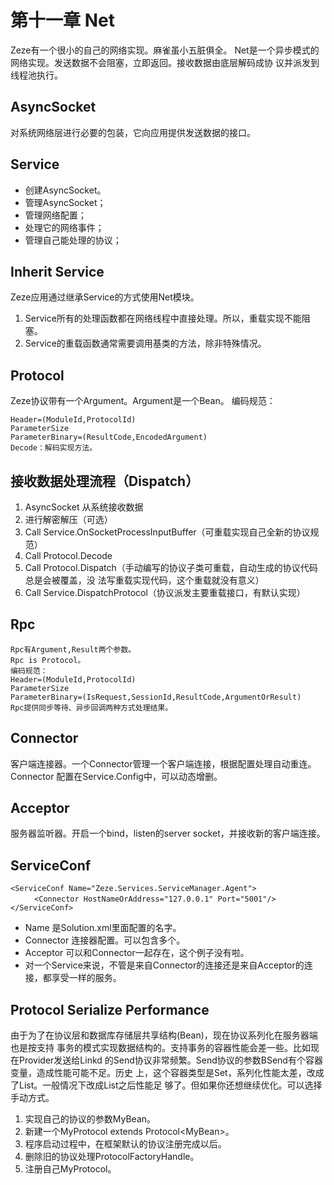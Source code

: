 # 第十一章 Net

Zeze有一个很小的自己的网络实现。麻雀虽小五脏俱全。
Net是一个异步模式的网络实现。发送数据不会阻塞，立即返回。接收数据由底层解码成协
议并派发到线程池执行。

## AsyncSocket
对系统网络层进行必要的包装，它向应用提供发送数据的接口。

## Service
* 创建AsyncSocket。
* 管理AsyncSocket；
* 管理网络配置；
* 处理它的网络事件；
* 管理自己能处理的协议；

## Inherit Service
Zeze应用通过继承Service的方式使用Net模块。
1.	Service所有的处理函数都在网络线程中直接处理。所以，重载实现不能阻塞。
2.	Service的重载函数通常需要调用基类的方法，除非特殊情况。

## Protocol
Zeze协议带有一个Argument。Argument是一个Bean。
编码规范：
```
Header=(ModuleId,ProtocolId)
ParameterSize
ParameterBinary=(ResultCode,EncodedArgument)
Decode：解码实现方法。
```

## 接收数据处理流程（Dispatch）
1.	AsyncSocket 从系统接收数据
2.	进行解密解压（可选）
3.	Call Service.OnSocketProcessInputBuffer（可重载实现自己全新的协议规范）
4.	Call Protocol.Decode
5.	Call Protocol.Dispatch（手动编写的协议子类可重载，自动生成的协议代码总是会被覆盖，没
      法写重载实现代码，这个重载就没有意义）
6.	Call Service.DispatchProtocol（协议派发主要重载接口，有默认实现）

## Rpc
```
Rpc有Argument,Result两个参数。
Rpc is Protocol。
编码规范：
Header=(ModuleId,ProtocolId)
ParameterSize
ParameterBinary=(IsRequest,SessionId,ResultCode,ArgumentOrResult)
Rpc提供同步等待、异步回调两种方式处理结果。
```

## Connector
客户端连接器。一个Connector管理一个客户端连接，根据配置处理自动重连。Connector
配置在Service.Config中，可以动态增删。

## Acceptor
服务器监听器。开启一个bind，listen的server socket，并接收新的客户端连接。

## ServiceConf
```
<ServiceConf Name="Zeze.Services.ServiceManager.Agent">
　　  <Connector HostNameOrAddress="127.0.0.1" Port="5001"/>
</ServiceConf>
```
* Name 是Solution.xml里面配置的名字。
* Connector 连接器配置。可以包含多个。
* Acceptor 可以和Connector一起存在，这个例子没有啦。
* 对一个Service来说，不管是来自Connector的连接还是来自Acceptor的连接，都享受一样的服务。

## Protocol Serialize Performance
由于为了在协议层和数据库存储层共享结构(Bean)，现在协议系列化在服务器端也是按支持
事务的模式实现数据结构的。支持事务的容器性能会差一些。比如现在Provider发送给Linkd
的Send协议非常频繁。Send协议的参数BSend有个容器变量，造成性能可能不足。历史
上，这个容器类型是Set，系列化性能太差，改成了List。一般情况下改成List之后性能足
够了。但如果你还想继续优化。可以选择手动方式。
1.	实现自己的协议的参数MyBean。
2.	新建一个MyProtocol extends Protocol&lt;MyBean&gt;。
3.	程序启动过程中，在框架默认的协议注册完成以后。
4.	删除旧的协议处理ProtocolFactoryHandle。
5.	注册自己MyProtocol。
